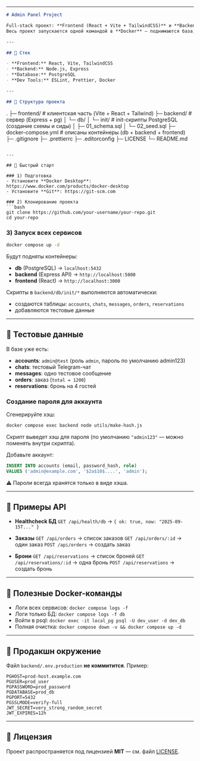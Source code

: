 
---

```markdown
# Admin Panel Project

Full-stack проект: **Frontend (React + Vite + TailwindCSS)** и **Backend (Node.js + Express + PostgreSQL)**.  
Весь проект запускается одной командой в **Docker** — поднимаются база, сервер и клиент.

---

## 🚀 Стек

- **Frontend:** React, Vite, TailwindCSS
- **Backend:** Node.js, Express
- **Database:** PostgreSQL
- **Dev Tools:** ESLint, Prettier, Docker

---

## 📂 Структура проекта

```

.
├─ frontend/                # клиентская часть (Vite + React + Tailwind)
├─ backend/                 # сервер (Express + pg)
│  └─ db/
│     └─ init/              # init-скрипты PostgreSQL (создание схемы и сиды)
│        ├─ 01\_schema.sql
│        └─ 02\_seed.sql
├─ docker-compose.yml       # описаны контейнеры (db + backend + frontend)
├─ .gitignore
├─ .prettierrc
├─ .editorconfig
├─ LICENSE
└─ README.md

````

---

## 🔧 Быстрый старт

### 1) Подготовка
- Установите **Docker Desktop**: https://www.docker.com/products/docker-desktop
- Установите **Git**: https://git-scm.com

### 2) Клонирование проекта
```bash
git clone https://github.com/your-username/your-repo.git
cd your-repo
````

### 3) Запуск всех сервисов

```bash
docker compose up -d
```

Будут подняты контейнеры:

* **db** (PostgreSQL) → `localhost:5432`
* **backend** (Express API) → `http://localhost:5000`
* **frontend** (React) → `http://localhost:3000`

Скрипты в `backend/db/init/*` выполняются автоматически:

* создаются таблицы: `accounts`, `chats`, `messages`, `orders`, `reservations`
* добавляются тестовые данные

---

## 🧪 Тестовые данные

В базе уже есть:

* **accounts**: `admin@test` (роль `admin`, пароль по умолчанию admin123)
* **chats**: тестовый Telegram-чат
* **messages**: одно тестовое сообщение
* **orders**: заказ (`total = 1200`)
* **reservations**: бронь на 4 гостей

### Создание пароля для аккаунта

Сгенерируйте хэш:

```bash
docker compose exec backend node utils/make-hash.js
```

Скрипт выведет хэш для пароля (по умолчанию `"admin123"` — можно поменять внутри скрипта).

Добавьте аккаунт:

```sql
INSERT INTO accounts (email, password_hash, role)
VALUES ('admin@example.com', '$2a$10$....', 'admin');
```

⚠️ Пароли всегда хранятся только в виде хэша.

---

## 🔌 Примеры API

* **Healthcheck БД**
  `GET /api/health/db` → `{ ok: true, now: "2025-09-15T..." }`

* **Заказы**
  `GET /api/orders` → список заказов
  `GET /api/orders/:id` → один заказ
  `POST /api/orders` → создать заказ

* **Брони**
  `GET /api/reservations` → список броней
  `GET /api/reservations/:id` → одна бронь
  `POST /api/reservations` → создать бронь

---

## 🐳 Полезные Docker-команды

* Логи всех сервисов:
  `docker compose logs -f`
* Логи только БД:
  `docker compose logs -f db`
* Войти в psql:
  `docker exec -it local_pg psql -U dev_user -d dev_db`
* Полная очистка:
  `docker compose down -v && docker compose up -d`

---

## 🔐 Продакшн окружение

Файл `backend/.env.production` **не коммитится**.
Пример:

```
PGHOST=prod-host.example.com
PGUSER=prod_user
PGPASSWORD=prod_password
PGDATABASE=prod_db
PGPORT=5432
PGSSLMODE=verify-full
JWT_SECRET=very_strong_random_secret
JWT_EXPIRES=12h
```

---

## 📜 Лицензия

Проект распространяется под лицензией **MIT** — см. файл [LICENSE](./LICENSE).

